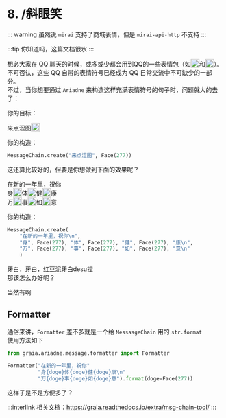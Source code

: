 # 8. /斜眼笑

::: warning
虽然说 `mirai` 支持了商城表情，但是 `mirai-api-http` 不支持
:::

:::tip
你知道吗，这篇文档很水
:::

想必大家在 QQ 聊天的时候，或多或少都会用到QQ的一些表情包（如<img src="/images/tutorials/9_huaji.webp" height=20 style="vertical-align:text-bottom">和<img src="/images/tutorials/9_wangwang.webp" height=20 style="vertical-align:text-bottom">）。  
不可否认，这些 QQ 自带的表情符号已经成为 QQ 日常交流中不可缺少的一部分。  
不过，当你想要通过 `Ariadne` 来构造这样充满表情符号的句子时，问题就大的去了：

你的目标：

<ChatPanel>
<ChatMessage name="EroEroBot" :avatar="$withBase('/avatar/ero.webp')">来点涩图<img src="/images/tutorials/9_wangwang.webp" height=20 style="vertical-align:text-bottom"></ChatMessage>
</ChatPanel>

你的构造：

```python
MessageChain.create("来点涩图", Face(277))
```

这还算比较好的，但要是你想做到下面的效果呢？

<ChatPanel>
<ChatMessage name="EroEroBot" :avatar="$withBase('/avatar/ero.webp')">在新的一年里，祝你<br/>
身<img src="/images/tutorials/9_wangwang.webp" height=20 style="vertical-align:text-bottom">体<img src="/images/tutorials/9_wangwang.webp" height=20 style="vertical-align:text-bottom">健<img src="/images/tutorials/9_wangwang.webp" height=20 style="vertical-align:text-bottom">康<br/>
万<img src="/images/tutorials/9_wangwang.webp" height=20 style="vertical-align:text-bottom">事<img src="/images/tutorials/9_wangwang.webp" height=20 style="vertical-align:text-bottom">如<img src="/images/tutorials/9_wangwang.webp" height=20 style="vertical-align:text-bottom">意</ChatMessage>
</ChatPanel>

你的构造：

```python
MessageChain.create(
    "在新的一年里，祝你\n", 
    "身", Face(277), "体", Face(277), "健", Face(277), "康\n",
    "万", Face(277), "事", Face(277), "如", Face(277), "意\n"
    )
```

牙白，牙白，红豆泥牙白desu捏  
那该怎么办好呢？

当然有啊

## Formatter

通俗来讲，`Formatter` 差不多就是一个给 `MessasgeChain` 用的 `str.format`  
使用方法如下

```python
from graia.ariadne.message.formatter import Formatter

Formatter("在新的一年里，祝你"
          "身{doge}体{doge}健{doge}康\n"
          "万{doge}事{doge}如{doge}意").format(doge=Face(277))
```

这样子是不是方便多了？

:::interlink
相关文档：<https://graia.readthedocs.io/extra/msg-chain-tool/>
:::
